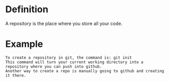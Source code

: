 # Definition

A repository is the place where you store all your code.

# Example
    To create a repository in git, the command is: git init
    This command will turn your current working directory into a repository where you can push into github.
    Another way to create a repo is manually going to github and creating it there.

